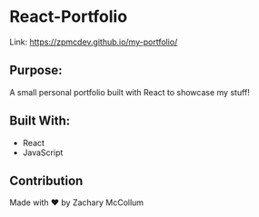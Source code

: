 # React-Portfolio

Link: https://zpmcdev.github.io/my-portfolio/

## Purpose:
A small personal portfolio built with React to showcase my stuff!

## Built With:
* React
* JavaScript

## Contribution
Made with ❤️ by Zachary McCollum

